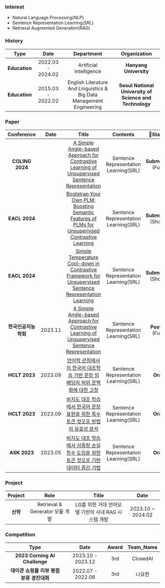 ###  Interest 
   *  Natural Language Processing(NLP)
   *  Sentence Representation Learning(SRL)
   *  Retrieval Augmented Generation(RAG)


### History

| **Type** | **Date** | **Department** | **Organization** |
|:--------:|:--------:|:--------:|:--------:|
| **Education** | 2022.03 - 2024.02 | Artificial Intelligence |	**Hanyang University** |
| **Education** |	2015.03 - 2022.02 |	English Literature And Linguistics & Big Data Management Engineering |	**Seoul National University of Science and Technology** |


###  Paper

| **Conference** | **Date** | **Title** |**Contents** | **Status** |
|:--------:|:--------:|:--------:|:--------:|:--------:|
| **COLING 2024** |  | [A Simple Angle-based Approach for Contrastive Learning of Unsupervised Sentence Representation]() | Sentence Representation Learning(SRL) | **Submitted** (Full)|
| **EACL 2024** |  | [Bootstrap Your Own PLM: Boosting Semantic Features of PLMs for Unsuperivsed Contrastive Learning]() | Sentence Representation Learning(SRL) | **Submitted** (Short)|
| **EACL 2024** |  | [Simple Temperature Cool-down in Contrastive Framework for Unsupervised Sentence Representation Learning]() | Sentence Representation Learning(SRL) | **Submitted** (Short)|
| **한국인공지능학회** | 2023.11 | [A Simple Angle-based Approach for Contrastive Learning of Unsupervised Sentence Representation]() | Sentence Representation Learning(SRL) | **Poster** (Full)|
| **HCLT 2023** | 2023.09 | [언어학 관점에서의 한국어 대조학습 기반 문장 임베딩의 허위 문맥화에 대한 고찰]() | Sentence Representation Learning(SRL) | **Oral** |
| **HCLT 2023** | 2023.09 | [비지도 대조 학습에서 한국어 문장 표현을 위한 특수 토큰 컷오프 방법의 유효성 분석]() | Sentence Representation Learning(SRL) | **Oral** |
| **ASK 2023** | 2023.05 | [비지도 대조 학습에서 삼중항 손실 함수 도입을 위한 토큰 컷오프 기반 데이터 증강 기법]() | Sentence Representation Learning(SRL) | **Oral** |

###  Project

| **Project** | **Role** | **Title** |**Date** |
|:--------:|:--------:|:--------:|:--------:|
| **산학** | Retrieval & Generator 모듈 개발 | LG를 위한 거대 언어모델 기반의 사내 RAG 시스템 개발 | 2023.10 ~ 2024.02 |

###  Competition

| **Type** | **Date** | **Award** | **Team_Name** |
|:--------:|:--------:|:--------:|:--------:|
| **2023 Corning AI Challenge** | 2023.10 - 2023.12 | 3rd | ClosedAI |
| **데이콘 쇼핑몰 리뷰 평점 분류 경진대회** | 2022.07 - 2022.08 | 3rd | 나요한 |
